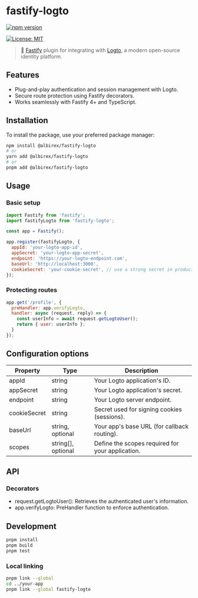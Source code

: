 # fastify-logto

[![npm version](https://img.shields.io/npm/v/@albirex/fastify-logto.svg)](https://www.npmjs.com/package/@albirex/fastify-logto)
<!-- [![CI](https://github.com/albiper/fastify-logto/actions/workflows/ci.yml/badge.svg)](https://github.com/albiper/fastify-logto/actions/workflows/ci.yml) -->
[![License: MIT](https://img.shields.io/badge/License-MIT-yellow.svg)](./LICENSE)

> 🔐 [Fastify](https://fastify.dev/) plugin for integrating with [Logto](https://logto.io), a modern open-source identity platform.

## Features

- Plug-and-play authentication and session management with Logto.
- Secure route protection using Fastify decorators.
- Works seamlessly with Fastify 4+ and TypeScript.

## Installation
To install the package, use your preferred package manager:

```bash
npm install @albirex/fastify-logto
# or
yarn add @albirex/fastify-logto
# or
pnpm add @albirex/fastify-logto
```

## Usage
### Basic setup
```javascript
import Fastify from 'fastify';
import fastifyLogto from 'fastify-logto';

const app = Fastify();

app.register(fastifyLogto, {
  appId: 'your-logto-app-id',
  appSecret: 'your-logto-app-secret',
  endpoint: 'https://your-logto-endpoint.com',
  baseUrl: 'http://localhost:3000',
  cookieSecret: 'your-cookie-secret', // use a strong secret in production
});

```

### Protecting routes
```javascript
app.get('/profile', {
  preHandler: app.verifyLogto,
  handler: async (request, reply) => {
    const userInfo = await request.getLogtoUser();
    return { user: userInfo };
  }
});
```

## Configuration options
| Property     | Type               | Description                                      |
| ------------ | ------------------ | ------------------------------------------------ |
| appId        | string             | Your Logto application's ID.                     |
| appSecret    | string             | Your Logto application's secret.                 |
| endpoint     | string             | Your Logto server endpoint.                      |
| cookieSecret | string             | Secret used for signing cookies (sessions).      |
| baseUrl      | string, optional   | Your app's base URL (for callback routing).      |
| scopes       | string[], optional | Define the scopes required for your application. |

## API
### Decorators
- request.getLogtoUser(): Retrieves the authenticated user's information.
- app.verifyLogto: PreHandler function to enforce authentication.

## Development
```bash
pnpm install
pnpm build
pnpm test
```
### Local linking
```bash
pnpm link --global
cd ../your-app
pnpm link --global fastify-logto
```
